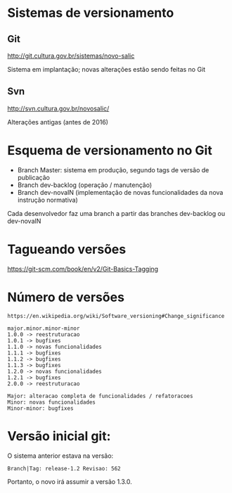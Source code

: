 # Sistemas de versionamento

## Git

<http://git.cultura.gov.br/sistemas/novo-salic>

Sistema em implantação; novas alterações estão sendo feitas no Git

## Svn

<http://svn.cultura.gov.br/novosalic/>

Alterações antigas (antes de 2016)


# Esquema de versionamento no Git

* Branch Master: sistema em produção, segundo tags de versão de publicação
* Branch dev-backlog (operação / manutenção)
* Branch dev-novaIN (implementação de novas funcionalidades da nova instrução normativa)

Cada desenvolvedor faz uma branch a partir das branches dev-backlog ou dev-novaIN

# Tagueando versões

<https://git-scm.com/book/en/v2/Git-Basics-Tagging>


# N&uacute;mero de versões

    https://en.wikipedia.org/wiki/Software_versioning#Change_significance

    major.minor.minor-minor
    1.0.0 -> reestruturacao
    1.0.1 -> bugfixes
    1.1.0 -> novas funcionalidades
    1.1.1 -> bugfixes
    1.1.2 -> bugfixes
    1.1.3 -> bugfixes
    1.2.0 -> novas funcionalidades
    1.2.1 -> bugfixes
    2.0.0 -> reestruturacao

    Major: alteracao completa de funcionalidades / refatoracoes
    Minor: novas funcionalidades
    Minor-minor: bugfixes

# Versão inicial git:

O sistema anterior estava na versão:

    Branch|Tag: release-1.2 Revisao: 562

Portanto, o novo ir&aacute; assumir a versão 1.3.0.
